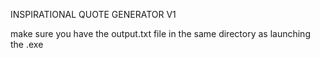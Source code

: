 INSPIRATIONAL QUOTE GENERATOR V1

make sure you have the output.txt file in the same directory as launching the .exe
